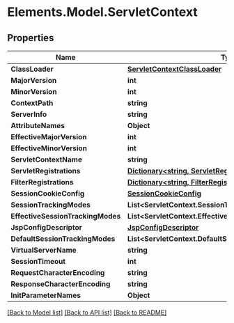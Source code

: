 # Elements.Model.ServletContext

## Properties

Name | Type | Description | Notes
------------ | ------------- | ------------- | -------------
**ClassLoader** | [**ServletContextClassLoader**](ServletContextClassLoader.md) |  | [optional] 
**MajorVersion** | **int** |  | [optional] 
**MinorVersion** | **int** |  | [optional] 
**ContextPath** | **string** |  | [optional] 
**ServerInfo** | **string** |  | [optional] 
**AttributeNames** | **Object** |  | [optional] 
**EffectiveMajorVersion** | **int** |  | [optional] 
**EffectiveMinorVersion** | **int** |  | [optional] 
**ServletContextName** | **string** |  | [optional] 
**ServletRegistrations** | [**Dictionary&lt;string, ServletRegistration&gt;**](ServletRegistration.md) |  | [optional] 
**FilterRegistrations** | [**Dictionary&lt;string, FilterRegistration&gt;**](FilterRegistration.md) |  | [optional] 
**SessionCookieConfig** | [**SessionCookieConfig**](SessionCookieConfig.md) |  | [optional] 
**SessionTrackingModes** | **List&lt;ServletContext.SessionTrackingModesEnum&gt;** |  | [optional] 
**EffectiveSessionTrackingModes** | **List&lt;ServletContext.EffectiveSessionTrackingModesEnum&gt;** |  | [optional] 
**JspConfigDescriptor** | [**JspConfigDescriptor**](JspConfigDescriptor.md) |  | [optional] 
**DefaultSessionTrackingModes** | **List&lt;ServletContext.DefaultSessionTrackingModesEnum&gt;** |  | [optional] 
**VirtualServerName** | **string** |  | [optional] 
**SessionTimeout** | **int** |  | [optional] 
**RequestCharacterEncoding** | **string** |  | [optional] 
**ResponseCharacterEncoding** | **string** |  | [optional] 
**InitParameterNames** | **Object** |  | [optional] 

[[Back to Model list]](../README.md#documentation-for-models) [[Back to API list]](../README.md#documentation-for-api-endpoints) [[Back to README]](../README.md)


